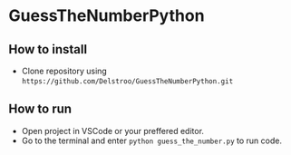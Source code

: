 # GuessTheNumberPython

## How to install 
- Clone repository using `https://github.com/Delstroo/GuessTheNumberPython.git`

## How to run
- Open project in VSCode or your preffered editor.
- Go to the terminal and enter `python guess_the_number.py` to run code.
